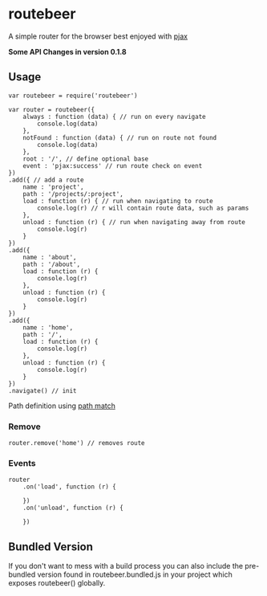 # routebeer

A simple router for the browser best enjoyed with [pjax](https://github.com/thybag/PJAX-Standalone)

**Some API Changes in version 0.1.8**

## Usage

	var routebeer = require('routebeer')

	var router = routebeer({
		always : function (data) { // run on every navigate
			console.log(data)
		},
		notFound : function (data) { // run on route not found
			console.log(data)
		},
		root : '/', // define optional base
		event : 'pjax:success' // run route check on event
	})
	.add({ // add a route
		name : 'project',
		path : '/projects/:project',
		load : function (r) { // run when navigating to route
			console.log(r) // r will contain route data, such as params
		},
		unload : function (r) { // run when navigating away from route
			console.log(r)
		}
	})
	.add({
		name : 'about',
		path : '/about',
		load : function (r) {
			console.log(r)
		},
		unload : function (r) {
			console.log(r)
		}
	})
	.add({
		name : 'home',
		path : '/',
		load : function (r) {
			console.log(r)
		},
		unload : function (r) {
			console.log(r)
		}
	})
	.navigate() // init

Path definition using [path match](https://www.npmjs.org/package/path-match)

### Remove

	router.remove('home') // removes route

### Events

	router
		.on('load', function (r) {

		})
		.on('unload', function (r) {

		})

## Bundled Version

If you don't want to mess with a build process you can also include the pre-bundled version found in routebeer.bundled.js in your project which exposes routebeer() globally.